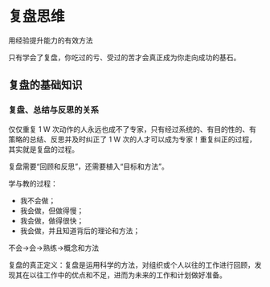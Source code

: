 # 复盘思维

用经验提升能力的有效方法

只有学会了复盘，你吃过的亏、受过的苦才会真正成为你走向成功的基石。


## 复盘的基础知识

### 复盘、总结与反思的关系

仅仅重复 1 W 次动作的人永远也成不了专家，只有经过系统的、有目的性的、有策略的总结、反思并及时纠正了 1 W 次的人才可以成为专家！重复纠正的过程，其实就是复盘的过程。

复盘需要“回顾和反思”，还需要植入“目标和方法”。

学与教的过程：

- 我不会做；
- 我会做，但做得慢；
- 我会做，做得很快；
- 我会做，并且知道背后的理论和方法；

不会->会->熟练->概念和方法

复盘的真正定义：复盘是运用科学的方法，对组织或个人以往的工作进行回顾，发现其在以往工作中的优点和不足，进而为未来的工作和计划做好准备。

## 